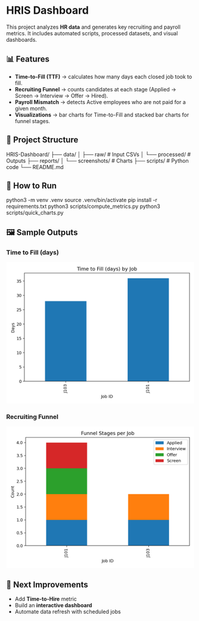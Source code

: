 # HRIS Dashboard

This project analyzes **HR data** and generates key recruiting and payroll metrics.
It includes automated scripts, processed datasets, and visual dashboards.

## 📊 Features
- **Time-to-Fill (TTF)** → calculates how many days each closed job took to fill.
- **Recruiting Funnel** → counts candidates at each stage (Applied → Screen → Interview → Offer → Hired).
- **Payroll Mismatch** → detects Active employees who are not paid for a given month.
- **Visualizations** → bar charts for Time-to-Fill and stacked bar charts for funnel stages.

## 📂 Project Structure
HRIS-Dashboard/
├── data/
│   ├── raw/              # Input CSVs
│   └── processed/        # Outputs
├── reports/
│   └── screenshots/      # Charts
├── scripts/              # Python code
└── README.md

## 🚀 How to Run
python3 -m venv .venv
source .venv/bin/activate
pip install -r requirements.txt
python3 scripts/compute_metrics.py
python3 scripts/quick_charts.py

## 🖼️ Sample Outputs
### Time to Fill (days)
![Time to Fill](reports/screenshots/ttf_bar.png)

### Recruiting Funnel
![Funnel](reports/screenshots/funnel_stacked.png)

## 🔧 Next Improvements
- Add **Time-to-Hire** metric
- Build an **interactive dashboard**
- Automate data refresh with scheduled jobs

